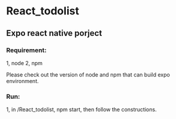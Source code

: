 # React_todolist

## Expo react native porject

### Requirement:
1, node
2, npm

Please check out the version of node and npm that can build expo environment.

### Run:
1, in /React_todolist, npm start, then follow the constructions.
